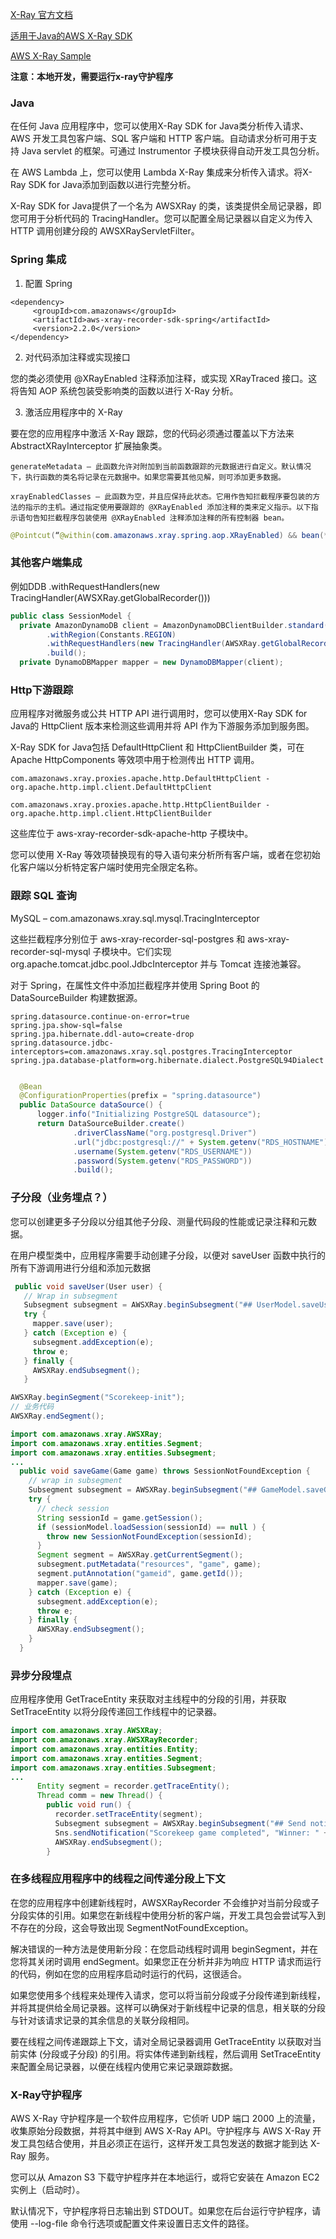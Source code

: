 [X-Ray 官方文档](https://docs.aws.amazon.com/zh_cn/xray/latest/devguide/aws-xray.html)

[适用于Java的AWS X-Ray SDK](https://github.com/aws/aws-xray-sdk-java)

[AWS X-Ray Sample](https://github.com/aws-samples/eb-java-scorekeep/tree/xray)

**注意：本地开发，需要运行x-ray守护程序**

### Java

在任何 Java 应用程序中，您可以使用X-Ray SDK for Java类分析传入请求、AWS 开发工具包客户端、SQL 客户端和 HTTP 客户端。自动请求分析可用于支持 Java servlet 的框架。可通过 Instrumentor 子模块获得自动开发工具包分析。

在 AWS Lambda 上，您可以使用 Lambda X-Ray 集成来分析传入请求。将X-Ray SDK for Java添加到函数以进行完整分析。

X-Ray SDK for Java提供了一个名为 AWSXRay 的类，该类提供全局记录器，即您可用于分析代码的 TracingHandler。您可以配置全局记录器以自定义为传入 HTTP 调用创建分段的 AWSXRayServletFilter。

### Spring 集成

1. 配置 Spring

```text
<dependency> 
     <groupId>com.amazonaws</groupId> 
     <artifactId>aws-xray-recorder-sdk-spring</artifactId> 
     <version>2.2.0</version> 
</dependency>
```

2. 对代码添加注释或实现接口

您的类必须使用 @XRayEnabled 注释添加注释，或实现 XRayTraced 接口。这将告知 AOP 系统包装受影响类的函数以进行 X-Ray 分析。

3. 激活应用程序中的 X-Ray

要在您的应用程序中激活 X-Ray 跟踪，您的代码必须通过覆盖以下方法来 AbstractXRayInterceptor 扩展抽象类。

    generateMetadata — 此函数允许对附加到当前函数跟踪的元数据进行自定义。默认情况下，执行函数的类名将记录在元数据中。如果您需要其他见解，则可添加更多数据。
    
    xrayEnabledClasses — 此函数为空，并且应保持此状态。它用作告知拦截程序要包装的方法的指示的主机。通过指定使用要跟踪的 @XRayEnabled 添加注释的类来定义指示。以下指示语句告知拦截程序包装使用 @XRayEnabled 注释添加注释的所有控制器 bean。
    
```java
@Pointcut(“@within(com.amazonaws.xray.spring.aop.XRayEnabled) && bean(*Controller)”)
```



### 其他客户端集成 

例如DDB .withRequestHandlers(new TracingHandler(AWSXRay.getGlobalRecorder()))

```java
public class SessionModel {
  private AmazonDynamoDB client = AmazonDynamoDBClientBuilder.standard()
        .withRegion(Constants.REGION)
        .withRequestHandlers(new TracingHandler(AWSXRay.getGlobalRecorder()))
        .build();
  private DynamoDBMapper mapper = new DynamoDBMapper(client);
```

### Http下游跟踪

应用程序对微服务或公共 HTTP API 进行调用时，您可以使用X-Ray SDK for Java的 HttpClient 版本来检测这些调用并将 API 作为下游服务添加到服务图。

X-Ray SDK for Java包括 DefaultHttpClient 和 HttpClientBuilder 类，可在 Apache HttpComponents 等效项中用于检测传出 HTTP 调用。

    com.amazonaws.xray.proxies.apache.http.DefaultHttpClient - org.apache.http.impl.client.DefaultHttpClient

    com.amazonaws.xray.proxies.apache.http.HttpClientBuilder - org.apache.http.impl.client.HttpClientBuilder

这些库位于 aws-xray-recorder-sdk-apache-http 子模块中。

您可以使用 X-Ray 等效项替换现有的导入语句来分析所有客户端，或者在您初始化客户端以分析特定客户端时使用完全限定名称。

### 跟踪 SQL 查询

MySQL – com.amazonaws.xray.sql.mysql.TracingInterceptor

这些拦截程序分别位于 aws-xray-recorder-sql-postgres 和 aws-xray-recorder-sql-mysql 子模块中。它们实现 org.apache.tomcat.jdbc.pool.JdbcInterceptor 并与 Tomcat 连接池兼容。

对于 Spring，在属性文件中添加拦截程序并使用 Spring Boot 的 DataSourceBuilder 构建数据源。

```text
spring.datasource.continue-on-error=true
spring.jpa.show-sql=false
spring.jpa.hibernate.ddl-auto=create-drop
spring.datasource.jdbc-interceptors=com.amazonaws.xray.sql.postgres.TracingInterceptor
spring.jpa.database-platform=org.hibernate.dialect.PostgreSQL94Dialect
```

```java

  @Bean
  @ConfigurationProperties(prefix = "spring.datasource")
  public DataSource dataSource() {
      logger.info("Initializing PostgreSQL datasource");
      return DataSourceBuilder.create()
              .driverClassName("org.postgresql.Driver")
              .url("jdbc:postgresql://" + System.getenv("RDS_HOSTNAME") + ":" + System.getenv("RDS_PORT") + "/ebdb")
              .username(System.getenv("RDS_USERNAME"))
              .password(System.getenv("RDS_PASSWORD"))
              .build();
``` 

### 子分段（业务埋点？）

您可以创建更多子分段以分组其他子分段、测量代码段的性能或记录注释和元数据。

在用户模型类中，应用程序需要手动创建子分段，以便对 saveUser 函数中执行的所有下游调用进行分组和添加元数据

```java
 public void saveUser(User user) {
   // Wrap in subsegment
   Subsegment subsegment = AWSXRay.beginSubsegment("## UserModel.saveUser");
   try {
     mapper.save(user);
   } catch (Exception e) {
     subsegment.addException(e);
     throw e;
   } finally {
     AWSXRay.endSubsegment();
   }
```

```java
AWSXRay.beginSegment("Scorekeep-init");
// 业务代码
AWSXRay.endSegment();
 ```
 
```java
import com.amazonaws.xray.AWSXRay;
import com.amazonaws.xray.entities.Segment;
import com.amazonaws.xray.entities.Subsegment;
...
  public void saveGame(Game game) throws SessionNotFoundException {
    // wrap in subsegment
    Subsegment subsegment = AWSXRay.beginSubsegment("## GameModel.saveGame");
    try {
      // check session
      String sessionId = game.getSession();
      if (sessionModel.loadSession(sessionId) == null ) {
        throw new SessionNotFoundException(sessionId);
      }
      Segment segment = AWSXRay.getCurrentSegment();
      subsegment.putMetadata("resources", "game", game);
      segment.putAnnotation("gameid", game.getId());
      mapper.save(game);
    } catch (Exception e) {
      subsegment.addException(e);
      throw e;
    } finally {
      AWSXRay.endSubsegment();
    }
  }
```   

 
### 异步分段埋点

应用程序使用 GetTraceEntity 来获取对主线程中的分段的引用，并获取 SetTraceEntity 以将分段传递回工作线程中的记录器。

```java
import com.amazonaws.xray.AWSXRay;
import com.amazonaws.xray.AWSXRayRecorder;
import com.amazonaws.xray.entities.Entity;
import com.amazonaws.xray.entities.Segment;
import com.amazonaws.xray.entities.Subsegment;
...
      Entity segment = recorder.getTraceEntity();
      Thread comm = new Thread() {
        public void run() {
          recorder.setTraceEntity(segment);
          Subsegment subsegment = AWSXRay.beginSubsegment("## Send notification");
          Sns.sendNotification("Scorekeep game completed", "Winner: " + userId);
          AWSXRay.endSubsegment();
        }
```

### 在多线程应用程序中的线程之间传递分段上下文

在您的应用程序中创建新线程时，AWSXRayRecorder 不会维护对当前分段或子分段实体的引用。如果您在新线程中使用分析的客户端，开发工具包会尝试写入到不存在的分段，这会导致出现 SegmentNotFoundException。

解决错误的一种方法是使用新分段：在您启动线程时调用 beginSegment，并在您将其关闭时调用 endSegment。如果您正在分析并非为响应 HTTP 请求而运行的代码，例如在您的应用程序启动时运行的代码，这很适合。

如果您使用多个线程来处理传入请求，您可以将当前分段或子分段传递到新线程，并将其提供给全局记录器。这样可以确保对于新线程中记录的信息，相关联的分段与针对该请求记录的其余信息的关联分段相同。

要在线程之间传递跟踪上下文，请对全局记录器调用 GetTraceEntity 以获取对当前实体 (分段或子分段) 的引用。将实体传递到新线程，然后调用 SetTraceEntity 来配置全局记录器，以便在线程内使用它来记录跟踪数据。

### X-Ray守护程序

AWS X-Ray 守护程序是一个软件应用程序，它侦听 UDP 端口 2000 上的流量，收集原始分段数据，并将其中继到 AWS X-Ray API。守护程序与 AWS X-Ray 开发工具包结合使用，并且必须正在运行，这样开发工具包发送的数据才能到达 X-Ray 服务。

您可以从 Amazon S3 下载守护程序并在本地运行，或将它安装在 Amazon EC2 实例上（启动时）。

默认情况下，守护程序将日志输出到 STDOUT。如果您在后台运行守护程序，请使用 --log-file 命令行选项或配置文件来设置日志文件的路径。